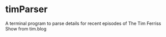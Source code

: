 # timParser
 A terminal program to parse details for recent episodes of The Tim Ferriss Show from tim.blog
